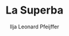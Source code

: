---
title: "La Superba"
author: "Ilja Leonard Pfeijffer"
isbn: "902958727X"
isbn13: "9789029587273"
rating: "0"
publisher: "De Arbeiderspers"
pages: "348"
publishYear: "2013"
read: ""
goodreads_id: "17453021"
language: "nl"
---